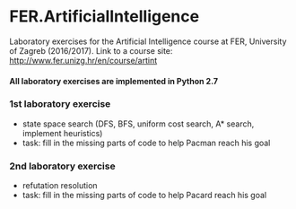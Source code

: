 # FER.ArtificialIntelligence

Laboratory exercises for the Artificial Intelligence course at FER, University of Zagreb (2016/2017).
Link to a course site: http://www.fer.unizg.hr/en/course/artint

#### All laboratory exercises are implemented in Python 2.7

### 1st laboratory exercise
* state space search (DFS, BFS, uniform cost search, A* search, implement heuristics)
* task: fill in the missing parts of code to help Pacman reach his goal

### 2nd laboratory exercise
* refutation resolution
* task: fill in the missing parts of code to help Pacard reach his goal
